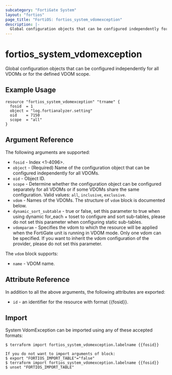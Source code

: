```yaml
---
subcategory: "FortiGate System"
layout: "fortios"
page_title: "FortiOS: fortios_system_vdomexception"
description: |-
  Global configuration objects that can be configured independently for all VDOMs or for the defined VDOM scope.
---
```


# fortios_system_vdomexception
Global configuration objects that can be configured independently for all VDOMs or for the defined VDOM scope.

## Example Usage

```hcl
resource "fortios_system_vdomexception" "trname" {
  fosid  = 1
  object = "log.fortianalyzer.setting"
  oid    = 7150
  scope  = "all"
}
```

## Argument Reference

The following arguments are supported:

* `fosid` - Index <1-4096>.
* `object` - (Required) Name of the configuration object that can be configured independently for all VDOMs.
* `oid` - Object ID.
* `scope` - Determine whether the configuration object can be configured separately for all VDOMs or if some VDOMs share the same configuration. Valid values: `all`, `inclusive`, `exclusive`.
* `vdom` - Names of the VDOMs. The structure of `vdom` block is documented below.
* `dynamic_sort_subtable` - true or false, set this parameter to true when using dynamic for_each + toset to configure and sort sub-tables, please do not set this parameter when configuring static sub-tables.
* `vdomparam` - Specifies the vdom to which the resource will be applied when the FortiGate unit is running in VDOM mode. Only one vdom can be specified. If you want to inherit the vdom configuration of the provider, please do not set this parameter.

The `vdom` block supports:

* `name` - VDOM name.


## Attribute Reference

In addition to all the above arguments, the following attributes are exported:
* `id` - an identifier for the resource with format {{fosid}}.

## Import

System VdomException can be imported using any of these accepted formats:
```
$ terraform import fortios_system_vdomexception.labelname {{fosid}}

If you do not want to import arguments of block:
$ export "FORTIOS_IMPORT_TABLE"="false"
$ terraform import fortios_system_vdomexception.labelname {{fosid}}
$ unset "FORTIOS_IMPORT_TABLE"
```
